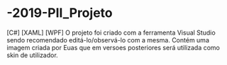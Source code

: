 # -2019-PII_Projeto
[C#] [XAML] [WPF]
O projeto foi criado com a ferramenta Visual Studio sendo recomendado editá-lo/observá-lo com a mesma.
Contém uma imagem criada por Euas que em versoes posteriores será utilizada como skin de utilizador.
